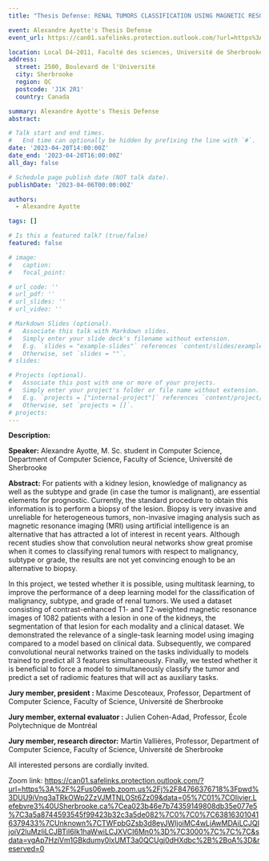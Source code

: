 ```yaml
---
title: "Thesis Defense: RENAL TUMORS CLASSIFICATION USING MAGNETIC RESONANCE IMAGING IN A MULTITASKING LEARNING CONTEXT."

event: Alexandre Ayotte's Thesis Defense
event_url: https://can01.safelinks.protection.outlook.com/?url=https%3A%2F%2Fus06web.zoom.us%2Fj%2F84766376718%3Fpwd%3DUU9iVng3aTRkOWp2ZzVJMTNLOSt6Zz09&data=05%7C01%7COlivier.Lefebvre3%40USherbrooke.ca%7Cea023b46e7b74359149808db35e077e5%7C3a5a8744593545f99423b32c3a5de082%7C0%7C0%7C638163010416379433%7CUnknown%7CTWFpbGZsb3d8eyJWIjoiMC4wLjAwMDAiLCJQIjoiV2luMzIiLCJBTiI6Ik1haWwiLCJXVCI6Mn0%3D%7C3000%7C%7C%7C&sdata=vgAp7HziVm1GBkdumy0lxUMT3a0QCUgj0dHXdbc%2B%2BoA%3D&reserved=0

location: Local D4-2011, Faculté des sciences, Université de Sherbrooke
address:
  street: 2500, Boulevard de l'Université
  city: Sherbrooke
  region: QC
  postcode: 'J1K 2R1'
  country: Canada

summary: Alexandre Ayotte's Thesis Defense
abstract:

# Talk start and end times.
#   End time can optionally be hidden by prefixing the line with `#`.
date: '2023-04-20T14:00:00Z'
date_end: '2023-04-20T16:00:00Z'
all_day: false

# Schedule page publish date (NOT talk date).
publishDate: '2023-04-06T00:00:00Z'

authors: 
  - Alexandre Ayotte

tags: []

# Is this a featured talk? (true/false)
featured: false

# image:
#   caption: 
#   focal_point: 

# url_code: ''
# url_pdf: ''
# url_slides: ''
# url_video: ''

# Markdown Slides (optional).
#   Associate this talk with Markdown slides.
#   Simply enter your slide deck's filename without extension.
#   E.g. `slides = "example-slides"` references `content/slides/example-slides.md`.
#   Otherwise, set `slides = ""`.
# slides:

# Projects (optional).
#   Associate this post with one or more of your projects.
#   Simply enter your project's folder or file name without extension.
#   E.g. `projects = ["internal-project"]` references `content/project/deep-learning/index.md`.
#   Otherwise, set `projects = []`.
# projects:
---
```


**Description:**

**Speaker:** Alexandre Ayotte, M. Sc. student in Computer Science, Department of Computer Science, Faculty of Science, 
  Université de Sherbrooke

**Abstract:** For patients with a kidney lesion, knowledge of malignancy as well as the subtype and grade (in case the tumor is malignant), are essential elements for prognostic. Currently, the standard procedure to obtain this information is to perform a biopsy of the lesion. Biopsy is very invasive and unreliable for heterogeneous tumors, non-invasive imaging analysis such as magnetic resonance imaging (MRI) using artificial intelligence is an alternative that has attracted a lot of interest in recent years. Although recent studies show that convolution neural networks show great promise when it comes to classifying renal tumors with respect to malignancy, subtype or grade, the results are not yet convincing enough to be an alternative to biopsy.

  In this project, we tested whether it is possible, using multitask learning, to improve the performance of a deep learning model for the classification of malignancy, subtype, and grade of renal tumors. We used a dataset consisting of contrast-enhanced T1- and T2-weighted magnetic resonance images of 1082 patients with a lesion in one of the kidneys, the segmentation of that lesion for each modality and a clinical dataset. We demonstrated the relevance of a single-task learning model using imaging compared to a model based on clinical data.
  Subsequently, we compared convolutional neural networks trained on the tasks individually to models trained to predict all 3 features simultaneously. Finally, we tested whether it is beneficial to force a model to simultaneously classify the tumor and predict a set of radiomic features that will act as auxiliary tasks.

**Jury member, president :** Maxime Descoteaux, Professor, Department of Computer Science, Faculty of Science, Université de Sherbrooke
  
**Jury member, external evaluator :** Julien Cohen-Adad, Professor, École Polytechnique de Montréal

**Jury member, research director:** Martin Vallières, Professor, Department of Computer Science, Faculty of Science, Université de Sherbrooke


All interested persons are cordially invited.

Zoom link: <https://can01.safelinks.protection.outlook.com/?url=https%3A%2F%2Fus06web.zoom.us%2Fj%2F84766376718%3Fpwd%3DUU9iVng3aTRkOWp2ZzVJMTNLOSt6Zz09&data=05%7C01%7COlivier.Lefebvre3%40USherbrooke.ca%7Cea023b46e7b74359149808db35e077e5%7C3a5a8744593545f99423b32c3a5de082%7C0%7C0%7C638163010416379433%7CUnknown%7CTWFpbGZsb3d8eyJWIjoiMC4wLjAwMDAiLCJQIjoiV2luMzIiLCJBTiI6Ik1haWwiLCJXVCI6Mn0%3D%7C3000%7C%7C%7C&sdata=vgAp7HziVm1GBkdumy0lxUMT3a0QCUgj0dHXdbc%2B%2BoA%3D&reserved=0>
